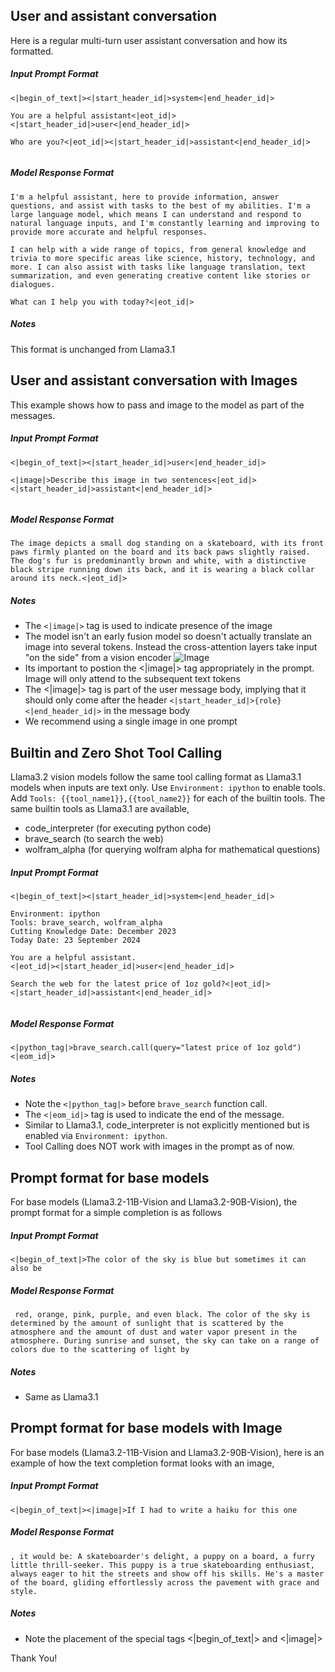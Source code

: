 ## User and assistant conversation

Here is a regular multi-turn user assistant conversation and how its formatted.

##### Input Prompt Format
```
<|begin_of_text|><|start_header_id|>system<|end_header_id|>

You are a helpful assistant<|eot_id|><|start_header_id|>user<|end_header_id|>

Who are you?<|eot_id|><|start_header_id|>assistant<|end_header_id|>


```

##### Model Response Format
```
I'm a helpful assistant, here to provide information, answer questions, and assist with tasks to the best of my abilities. I'm a large language model, which means I can understand and respond to natural language inputs, and I'm constantly learning and improving to provide more accurate and helpful responses.

I can help with a wide range of topics, from general knowledge and trivia to more specific areas like science, history, technology, and more. I can also assist with tasks like language translation, text summarization, and even generating creative content like stories or dialogues.

What can I help you with today?<|eot_id|>
```


##### Notes
This format is unchanged from Llama3.1

## User and assistant conversation with Images

This example shows how to pass and image to the model as part of the messages.

##### Input Prompt Format
```
<|begin_of_text|><|start_header_id|>user<|end_header_id|>

<|image|>Describe this image in two sentences<|eot_id|><|start_header_id|>assistant<|end_header_id|>


```

##### Model Response Format
```
The image depicts a small dog standing on a skateboard, with its front paws firmly planted on the board and its back paws slightly raised. The dog's fur is predominantly brown and white, with a distinctive black stripe running down its back, and it is wearing a black collar around its neck.<|eot_id|>
```


##### Notes

- The `<|image|>` tag is used to indicate presence of the image
- The model isn't an early fusion model so doesn't actually translate an image into several tokens. Instead the cross-attention layers take input "on the side" from a vision encoder
![Image](mm-model.png)
- Its important to postion the <|image|> tag appropriately in the prompt. Image will only attend to the subsequent text tokens
- The <|image|> tag is part of the user message body, implying that it should only come after the header `<|start_header_id|>{role}<|end_header_id|>` in the message body
- We recommend using a single image in one prompt


## Builtin and Zero Shot Tool Calling


Llama3.2 vision models follow the same tool calling format as Llama3.1 models when inputs are text only.
Use `Environment: ipython` to enable tools.
Add `Tools: {{tool_name1}},{{tool_name2}}` for each of the builtin tools.
The same builtin tools as Llama3.1 are available,
- code_interpreter (for executing python code)
- brave_search (to search the web)
- wolfram_alpha (for querying wolfram alpha for mathematical questions)


##### Input Prompt Format
```
<|begin_of_text|><|start_header_id|>system<|end_header_id|>

Environment: ipython
Tools: brave_search, wolfram_alpha
Cutting Knowledge Date: December 2023
Today Date: 23 September 2024

You are a helpful assistant.
<|eot_id|><|start_header_id|>user<|end_header_id|>

Search the web for the latest price of 1oz gold?<|eot_id|><|start_header_id|>assistant<|end_header_id|>


```

##### Model Response Format
```
<|python_tag|>brave_search.call(query="latest price of 1oz gold")<|eom_id|>
```


##### Notes

- Note the `<|python_tag|>` before `brave_search` function call.
- The `<|eom_id|>` tag is used to indicate the end of the message.
- Similar to Llama3.1, code_interpreter is not explicitly mentioned but is enabled via `Environment: ipython`.
- Tool Calling does NOT work with images in the prompt as of now.


## Prompt format for base models


For base models (Llama3.2-11B-Vision and Llama3.2-90B-Vision), the prompt format for a simple completion is as follows


##### Input Prompt Format
```
<|begin_of_text|>The color of the sky is blue but sometimes it can also be
```

##### Model Response Format
```
 red, orange, pink, purple, and even black. The color of the sky is determined by the amount of sunlight that is scattered by the atmosphere and the amount of dust and water vapor present in the atmosphere. During sunrise and sunset, the sky can take on a range of colors due to the scattering of light by
```


##### Notes
- Same as Llama3.1

## Prompt format for base models with Image


For base models (Llama3.2-11B-Vision and Llama3.2-90B-Vision), here is an example of how the text completion format looks with an image,


##### Input Prompt Format
```
<|begin_of_text|><|image|>If I had to write a haiku for this one
```

##### Model Response Format
```
, it would be: A skateboarder's delight, a puppy on a board, a furry little thrill-seeker. This puppy is a true skateboarding enthusiast, always eager to hit the streets and show off his skills. He's a master of the board, gliding effortlessly across the pavement with grace and style.
```


##### Notes
- Note the placement of the special tags <|begin_of_text|> and <|image|>

Thank You!
